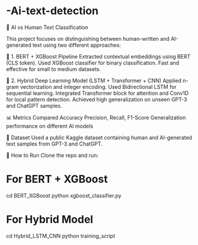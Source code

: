 # -Ai-text-detection
🧠 AI vs Human Text Classification

This project focuses on distinguishing between human-written and AI-generated text using two different approaches:

🔹 1. BERT + XGBoost Pipeline
Extracted contextual embeddings using BERT (CLS token).
Used XGBoost classifier for binary classification.
Fast and effective for small to medium datasets.


🔹 2. Hybrid Deep Learning Model (LSTM + Transformer + CNN)
Applied n-gram vectorization and integer encoding.
Used Bidirectional LSTM for sequential learning.
Integrated Transformer block for attention and Conv1D for local pattern detection.
Achieved high generalization on unseen GPT-3 and ChatGPT samples.


📊 Metrics Compared
Accuracy
Precision, Recall, F1-Score
Generalization performance on different AI models


📁 Dataset
Used a public Kaggle dataset containing human and AI-generated text samples from GPT-3 and ChatGPT.

🧪 How to Run
Clone the repo and run:

# For BERT + XGBoost
cd BERT_XGBoost
python xgboost_classifier.py

# For Hybrid Model
cd Hybrid_LSTM_CNN
python training_script
